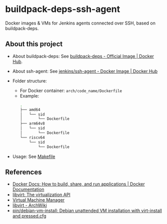 # buildpack-deps-ssh-agent

Docker images & VMs for Jenkins agents connected over SSH, based on buildpack-deps.

## About this project

- About buildpack-deps:
  See [buildpack-deps - Official Image | Docker Hub](https://hub.docker.com/_/buildpack-deps).

- About ssh-agent:
  See [jenkins/ssh-agent - Docker Image | Docker Hub](https://hub.docker.com/r/jenkins/ssh-agent)

- Folder structure:
  - For Docker container: `arch/code_name/Dockerfile`
  - Example:
    ```bash
    .
    ├── amd64
    │   └── sid
    │       └── Dockerfile
    ├── arm64v8
    │   └── sid
    │       └── Dockerfile
    └── riscv64
        └── sid
            └── Dockerfile
    ```

- Usage: See [Makefile](Makefile)

## References

- [Docker Docs: How to build, share, and run applications | Docker Documentation](https://docs.docker.com/)
- [libvirt: The virtualization API](https://libvirt.org/)
- [Virtual Machine Manager](https://virt-manager.org/index.html)
- [libvirt - ArchWiki](https://wiki.archlinux.org/title/Libvirt)
- [pin/debian-vm-install: Debian unattended VM installation with virt-install and pressed.cfg](https://github.com/pin/debian-vm-install)
